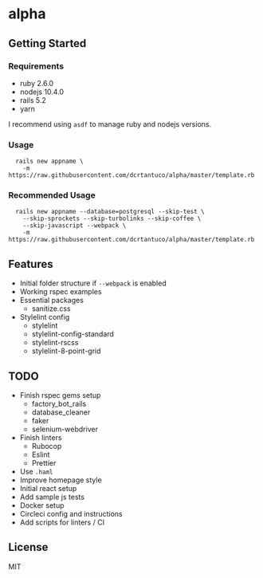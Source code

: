 # alpha

## Getting Started

### Requirements

- ruby 2.6.0
- nodejs 10.4.0
- rails 5.2
- yarn

I recommend using `asdf` to manage ruby and nodejs versions.

### Usage

```
  rails new appname \
    -m https://raw.githubusercontent.com/dcrtantuco/alpha/master/template.rb
```

### Recommended Usage

```
  rails new appname --database=postgresql --skip-test \
    --skip-sprockets --skip-turbolinks --skip-coffee \
    --skip-javascript --webpack \
    -m https://raw.githubusercontent.com/dcrtantuco/alpha/master/template.rb
```

## Features

- Initial folder structure if `--webpack` is enabled
- Working rspec examples
- Essential packages
  - sanitize.css
- Stylelint config
  - stylelint
  - stylelint-config-standard
  - stylelint-rscss
  - stylelint-8-point-grid

## TODO

- Finish rspec gems setup
  - factory_bot_rails
  - database_cleaner
  - faker
  - selenium-webdriver
- Finish linters
  - Rubocop
  - Eslint
  - Prettier
- Use `.haml`
- Improve homepage style
- Initial react setup
- Add sample js tests
- Docker setup
- Circleci config and instructions
- Add scripts for linters / CI

## License

MIT
